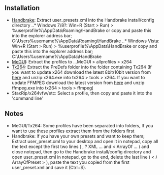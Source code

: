 ## Installation

* [Handbrake](http://www.videohelp.com/tools/HandBrake): Extract user_presets.xml into the Handbrake install/config directory
..* Windows 7/8?: Win+R (Start > Run) > %userprofile%\AppData\Roaming\HandBrake or copy and paste this into the explorer address bar; C:\Users\%username%\AppData\Roaming\HandBrake
..* Windows Vista: Win+R (Start > Run) > %userprofile%\AppData\HandBrake or copy and paste this into the explorer address bar; C:\Users\%username%\AppData\HandBrake
* [MeGUI](http://www.videohelp.com/tools/MeGUI): Extract the profiles to ...MeGUI > allprofiles > x264
* [Tx264](http://www.videohelp.com/tools/TX264): Extract the PreDefs folder into the folder containing Tx264 (If you want to update x264 download the latest 8bit/10bit version from [here](http://download.videolan.org/pub/videolan/x264/binaries/) and unzip x264.exe into tx264 > tools > x264. If you want to update FFMPEG download the latest version from [here](http://ffmpeg.zeranoe.com/builds/) and unzip ffmpeg.exe into tx264 > tools > ffmpeg)
* StaxRip/x264vfw/etc: Select a profile, then copy and paste it into the 'command line'

## Notes

* MeGUI/Tx264: Some profiles have been separated into folders, If you want to use these profiles extract them from the folders first
* Handbrake: If you have your own presets and want to keep them; Extract user_preset.xml to your desktop and open it in notepad, copy all the text except the first two lines ( , ? XML ... and < ArrayOf ... ) and close notepad, then go to the Handbrake install/config directory and open user_preset.xml in notepad, go to the end, delete the last line ( < / ArrayOfPreset > ), paste the text you copied from the first user_preset.xml and save it (Ctrl+S). 
